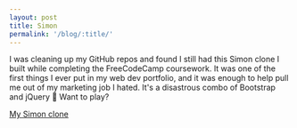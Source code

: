 ```yaml
---
layout: post
title: Simon
permalink: '/blog/:title/'
---
```


I was cleaning up my GitHub repos and found I still had this Simon clone I built while completing the FreeCodeCamp coursework. It was one of the first things I ever put in my web dev portfolio, and it was enough to help pull me out of my marketing job I hated. It's a disastrous combo of Bootstrap and jQuery 🤣 Want to play?

[My Simon clone](https://www.timothyellison.com/simon_clone/)